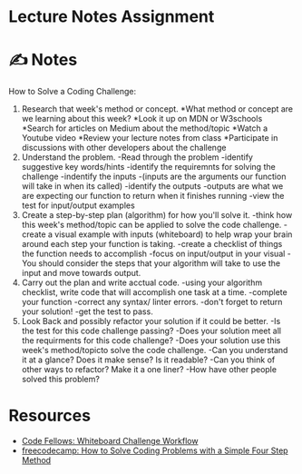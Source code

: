 # Lecture Notes Assignment

# ✍️ Notes

How to Solve a Coding Challenge:

1. Research that week's method or concept. 
*What method or concept are we learning about this week?
*Look it up on MDN or W3schools
*Search for articles on Medium about the method/topic
*Watch a Youtube video
*Review your lecture notes from class
*Participate in discussions with other developers about the challenge
2. Understand the problem.
-Read through the problem
-identify suggestive key words/hints
-identify the requiremnts for solving the challenge
-indentify the inputs
-(inputs are the arguments our function will take in when its called)
-identify the outputs 
-outputs are what we are expecting our function to return when it finishes running
-view the test for input/output examples
3. Create a step-by-step plan (algorithm) for how you'll solve it.
-think how this week's method/topic can be applied to solve the code challenge.
-create a visual example with inputs (whiteboard) to help wrap your brain around each step your function is taking.
-create a checklist of things the function needs to accomplish
-focus on input/output in your visual
-You should consider the steps that your algorithm will take to use the input and move towards output. 
4. Carry out the plan and write acctual code. 
-using your algorithm checklist, write code that will accomplish one task at a time. 
-complete your function
-correct any syntax/ linter errors.
-don't forget to return your solution!
-get the test to pass.
5. Look Back and possibly refactor your solution if it could be better.
-Is the test for this code challenge passing?
-Does your solution meet all the requirments for this code challenge?
-Does your solution use this week's method/topicto solve the code challenge.
-Can you understand it at a glance? Does it make sense? Is it readable?
-Can you think of other ways to refactor? Make it a one liner?
-How have other people solved this problem?


# Resources
- [Code Fellows: Whiteboard Challenge Workflow](https://codefellows.github.io/common_curriculum/data_structures_and_algorithms/Whiteboard_Workflow.html)
- [freecodecamp: How to Solve Coding Problems with a Simple Four Step Method ](https://www.freecodecamp.org/news/how-to-solve-coding-problems/)